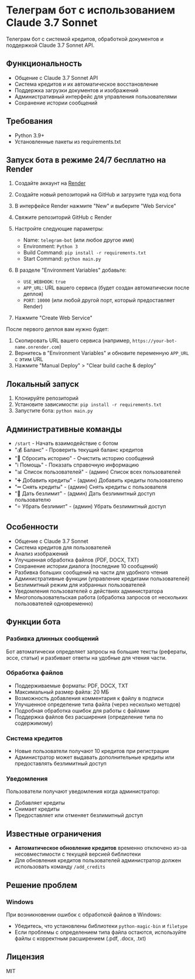 # Телеграм бот с использованием Claude 3.7 Sonnet

Телеграм бот с системой кредитов, обработкой документов и поддержкой Claude 3.7 Sonnet API.

## Функциональность

- Общение с Claude 3.7 Sonnet API
- Система кредитов и их автоматическое восстановление
- Поддержка загрузки документов и изображений
- Административный интерфейс для управления пользователями
- Сохранение истории сообщений

## Требования

- Python 3.9+
- Установленные пакеты из requirements.txt

## Запуск бота в режиме 24/7 бесплатно на Render

1. Создайте аккаунт на [Render](https://render.com)
2. Создайте новый репозиторий на GitHub и загрузите туда код бота
3. В интерфейсе Render нажмите "New" и выберите "Web Service"
4. Свяжите репозиторий GitHub с Render
5. Настройте следующие параметры:
   - Name: `telegram-bot` (или любое другое имя)
   - Environment: `Python 3`
   - Build Command: `pip install -r requirements.txt`
   - Start Command: `python main.py`
   
6. В разделе "Environment Variables" добавьте:
   - `USE_WEBHOOK`: `true`
   - `APP_URL`: URL вашего сервиса (будет создан автоматически после деплоя)
   - `PORT`: `10000` (или любой другой порт, который предоставляет Render)

7. Нажмите "Create Web Service"

После первого деплоя вам нужно будет:
1. Скопировать URL вашего сервиса (например, `https://your-bot-name.onrender.com`)
2. Вернитесь в "Environment Variables" и обновите переменную `APP_URL` с этим URL
3. Нажмите "Manual Deploy" > "Clear build cache & deploy"

## Локальный запуск

1. Клонируйте репозиторий
2. Установите зависимости: `pip install -r requirements.txt`
3. Запустите бота: `python main.py`

## Административные команды

- `/start` - Начать взаимодействие с ботом
- "💰 Баланс" - Проверить текущий баланс кредитов
- "🔄 Сбросить историю" - Очистить историю сообщений
- "ℹ️ Помощь" - Показать справочную информацию
- "📊 Список пользователей" - (админ) Список всех пользователей
- "➕ Добавить кредиты" - (админ) Добавить кредиты пользователю
- "➖ Снять кредиты" - (админ) Снять кредиты с пользователя
- "🌟 Дать безлимит" - (админ) Дать безлимитный доступ пользователю
- "⭐ Убрать безлимит" - (админ) Убрать безлимитный доступ

## Особенности

- Общение с Claude 3.7 Sonnet
- Система кредитов для пользователей
- Анализ изображений
- Улучшенная обработка файлов (PDF, DOCX, TXT)
- Сохранение истории диалога (последние 10 сообщений)
- Разбивка больших сообщений на части для удобного чтения
- Административные функции (управление кредитами пользователей)
- Безлимитный режим для избранных пользователей
- Уведомления пользователей о действиях администратора
- Многопользовательская работа (обработка запросов от нескольких пользователей одновременно)

## Функции бота

### Разбивка длинных сообщений
Бот автоматически определяет запросы на большие тексты (рефераты, эссе, статьи) и разбивает ответы на удобные для чтения части.

### Обработка файлов
- Поддерживаемые форматы: PDF, DOCX, TXT
- Максимальный размер файла: 20 МБ
- Возможность добавления комментария к файлу в подписи
- Улучшенное определение типа файла (через несколько методов)
- Подробная обработка ошибок для работы с файлами
- Поддержка файлов без расширения (определение типа по содержимому)

### Система кредитов
- Новые пользователи получают 10 кредитов при регистрации
- Администратор может выдавать дополнительные кредиты или предоставлять безлимитный доступ

### Уведомления
Пользователи получают уведомления когда администратор:
- Добавляет кредиты
- Снимает кредиты
- Предоставляет или отменяет безлимитный доступ

## Известные ограничения
- **Автоматическое обновление кредитов** временно отключено из-за несовместимости с текущей версией библиотеки
- Для обновления кредитов пользователей администратор должен использовать команду `/add_credits`

## Решение проблем

### Windows
При возникновении ошибок с обработкой файлов в Windows:
- Убедитесь, что установлены библиотеки `python-magic-bin` и `filetype`
- Если проблемы с определением типа файла остаются, используйте файлы с корректным расширением (.pdf, .docx, .txt)

## Лицензия

MIT 